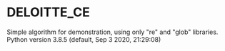 # DELOITTE_CE
Simple algorithm for demonstration, using only "re" and "glob" libraries. Python version 3.8.5 (default, Sep 3 2020, 21:29:08)

